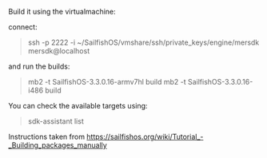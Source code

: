 Build it using the virtualmachine:

connect:
> ssh -p 2222 -i ~/SailfishOS/vmshare/ssh/private_keys/engine/mersdk mersdk@localhost

and run the builds:
> mb2 -t SailfishOS-3.3.0.16-armv7hl build
> mb2 -t SailfishOS-3.3.0.16-i486 build


You can check the available targets using:
> sdk-assistant list

Instructions taken from https://sailfishos.org/wiki/Tutorial_-_Building_packages_manually
